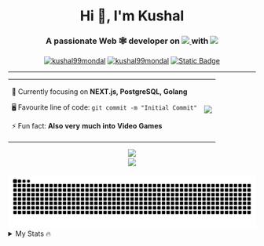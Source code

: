 <h1 align="center">Hi 👋, I'm Kushal</h1>
<h3 align="center">A passionate Web 🕸️ developer on
<a href="https://skillicons.dev">
	<img src="https://skillicons.dev/icons?i=arch" height="30" />
	</a>
	 with  
<a href="https://skillicons.dev">
	<img src="https://skillicons.dev/icons?i=neovim" height="30" />
	</a>
	
</h3>
    
<p align="center"> 
 <a href="https://twitter.com/kushal99mondal" target="_blank"><img src="https://img.shields.io/badge/profile-blue?style=for-the-badge&logo=twitter&label=twitter" alt="kushal99mondal" /></a> 
 <a href="https://www.linkedin.com/in/kushal-mondal-dev" target="_blank"><img src="https://img.shields.io/badge/profile-blue?style=for-the-badge&logo=linkedin&label=linkedin&color=%237777f6" alt="kushal99mondal" /></a>
<a href="https://kushalmondal.netlify.app" target="_blank"><img alt="Static Badge" src="https://img.shields.io/badge/profile-blue?style=for-the-badge&logo=netlify&label=Portfolio&color=green"></a>
</p>
<hr>
<table align="center">
  <tr>
    <td>
      <p>🔭 Currently focusing on <strong>NEXT.js, PostgreSQL, Golang</strong></p>
      <p>🖥️ Favourite line of code: <code>git commit -m "Initial Commit"</code></p>
      <p>⚡ Fun fact: <strong>Also very much into Video Games</strong></p>
    </td>
    <td>
      <p align="right">
	      <img src="https://user-images.githubusercontent.com/74038190/225813708-98b745f2-7d22-48cf-9150-083f1b00d6c9.gif" height="120">
      </p>
    </td>
  </tr>
</table>

<div align="center">
	<img src="https://user-images.githubusercontent.com/74038190/212284115-f47cd8ff-2ffb-4b04-b5bf-4d1c14c0247f.gif">
</div>

<div align="center" width=50%>
<a href="https://skillicons.dev">
	<img src="https://skillicons.dev/icons?i=ts,java,go,lua,react,nodejs,express,tailwind,mongodb,firebase" />
	</a>

</p>
</div>

<div align="center">

 <img src="https://raw.githubusercontent.com/kushalsdesk/kushalsdesk/output/snake.svg" alt="Snake animation" />

</div>

<details>
  <summary>My Stats 🔥</summary>
    <div align="center">
    <table>
    <tr>
        <td>
        <p align="left">
	      <img src="https://github-readme-stats.vercel.app/api?username=kushalsdesk&theme=tokyonight&show_icons=true&hide_border=true" alt="kushalsdesk's Stats" height="180" />
      </p>
    </td>
    <td>
     <p align="right">
	      <a href="https://git.io/streak-stats">
        <img src="https://streak-stats.demolab.com?user=kushalsdesk&theme=tokyonight&hide_border=true&hide_longest_streak=true" alt="GitHub Streak" height="180" />
      </a>
     </p>
    </td>
  </tr>
  </table>
  <div align="center">
  <a href="#"><img src="https://github-readme-stats.vercel.app/api/top-langs/?username=kushalsdesk&layout=compact&theme=tokyonight&count_private=true&hide_border=true" height="180"/></a>
  <div>
</div>
</details>
